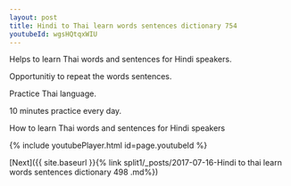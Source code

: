 ```yaml
---
layout: post
title: Hindi to Thai learn words sentences dictionary 754 
youtubeId: wgsHQtqxWIU
---
```

 
 
Helps to learn Thai words and sentences for Hindi speakers.

Opportunitiy to repeat the words sentences. 

Practice Thai language. 
 
10 minutes practice every day. 
 
How to learn Thai words and sentences for Hindi speakers 
 
{% include youtubePlayer.html id=page.youtubeId %}
 
 
[Next]({{ site.baseurl }}{% link  split1/_posts/2017-07-16-Hindi to thai learn words sentences dictionary 498 .md%})
 
